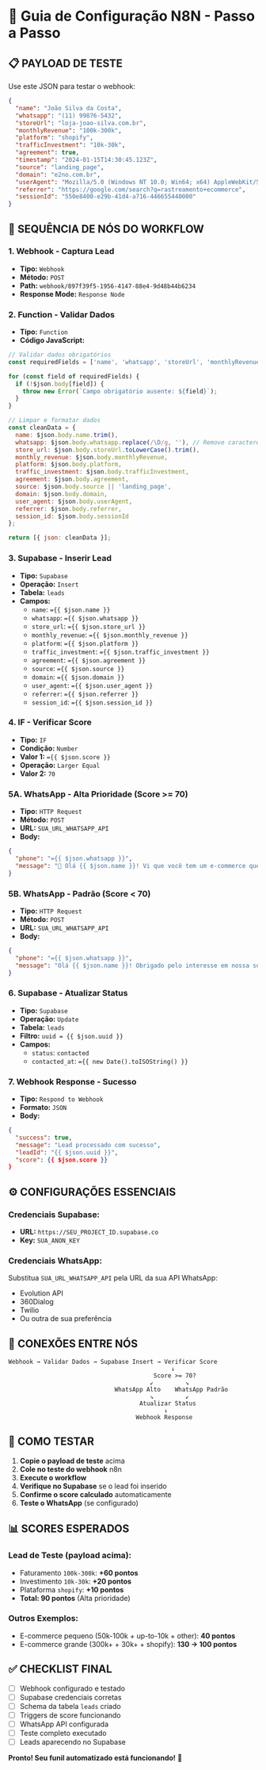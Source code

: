 # 🔧 Guia de Configuração N8N - Passo a Passo

## 📋 **PAYLOAD DE TESTE**
Use este JSON para testar o webhook:
```json
{
  "name": "João Silva da Costa",
  "whatsapp": "(11) 99876-5432", 
  "storeUrl": "loja-joao-silva.com.br",
  "monthlyRevenue": "100k-300k",
  "platform": "shopify",
  "trafficInvestment": "10k-30k",
  "agreement": true,
  "timestamp": "2024-01-15T14:30:45.123Z",
  "source": "landing_page",
  "domain": "e2no.com.br",
  "userAgent": "Mozilla/5.0 (Windows NT 10.0; Win64; x64) AppleWebKit/537.36",
  "referrer": "https://google.com/search?q=rastreamento+ecommerce",
  "sessionId": "550e8400-e29b-41d4-a716-446655440000"
}
```

## 🔗 **SEQUÊNCIA DE NÓS DO WORKFLOW**

### **1. Webhook - Captura Lead**
- **Tipo:** `Webhook`
- **Método:** `POST`
- **Path:** `webhook/897f39f5-1956-4147-88e4-9d48b44b6234`
- **Response Mode:** `Response Node`

### **2. Function - Validar Dados**
- **Tipo:** `Function`
- **Código JavaScript:**
```javascript
// Validar dados obrigatórios
const requiredFields = ['name', 'whatsapp', 'storeUrl', 'monthlyRevenue', 'platform', 'trafficInvestment', 'agreement'];

for (const field of requiredFields) {
  if (!$json.body[field]) {
    throw new Error(`Campo obrigatório ausente: ${field}`);
  }
}

// Limpar e formatar dados
const cleanData = {
  name: $json.body.name.trim(),
  whatsapp: $json.body.whatsapp.replace(/\D/g, ''), // Remove caracteres não numéricos
  store_url: $json.body.storeUrl.toLowerCase().trim(),
  monthly_revenue: $json.body.monthlyRevenue,
  platform: $json.body.platform,
  traffic_investment: $json.body.trafficInvestment,
  agreement: $json.body.agreement,
  source: $json.body.source || 'landing_page',
  domain: $json.body.domain,
  user_agent: $json.body.userAgent,
  referrer: $json.body.referrer,
  session_id: $json.body.sessionId
};

return [{ json: cleanData }];
```

### **3. Supabase - Inserir Lead**
- **Tipo:** `Supabase`
- **Operação:** `Insert`
- **Tabela:** `leads`
- **Campos:**
  - `name`: `={{ $json.name }}`
  - `whatsapp`: `={{ $json.whatsapp }}`
  - `store_url`: `={{ $json.store_url }}`
  - `monthly_revenue`: `={{ $json.monthly_revenue }}`
  - `platform`: `={{ $json.platform }}`
  - `traffic_investment`: `={{ $json.traffic_investment }}`
  - `agreement`: `={{ $json.agreement }}`
  - `source`: `={{ $json.source }}`
  - `domain`: `={{ $json.domain }}`
  - `user_agent`: `={{ $json.user_agent }}`
  - `referrer`: `={{ $json.referrer }}`
  - `session_id`: `={{ $json.session_id }}`

### **4. IF - Verificar Score**
- **Tipo:** `IF`
- **Condição:** `Number`
- **Valor 1:** `={{ $json.score }}`
- **Operação:** `Larger Equal`
- **Valor 2:** `70`

### **5A. WhatsApp - Alta Prioridade (Score >= 70)**
- **Tipo:** `HTTP Request`
- **Método:** `POST`
- **URL:** `SUA_URL_WHATSAPP_API`
- **Body:**
```json
{
  "phone": "={{ $json.whatsapp }}",
  "message": "🚀 Olá {{ $json.name }}! Vi que você tem um e-commerce que fatura {{ $json.monthly_revenue.replace('k', ' mil').replace('+', ' ou mais') }} por mês na plataforma {{ $json.platform }}. \n\nSeu perfil é EXATO para nossa solução de Rastreamento Profissional! \n\nQuando podemos conversar sobre como aumentar a precisão dos seus dados e escalar suas campanhas? \n\n📱 Responda aqui mesmo para agendar."
}
```

### **5B. WhatsApp - Padrão (Score < 70)**
- **Tipo:** `HTTP Request`
- **Método:** `POST` 
- **URL:** `SUA_URL_WHATSAPP_API`
- **Body:**
```json
{
  "phone": "={{ $json.whatsapp }}",
  "message": "Olá {{ $json.name }}! Obrigado pelo interesse em nossa solução de Rastreamento Profissional. \n\nEm breve nossa equipe entrará em contato para apresentar como podemos ajudar seu e-commerce {{ $json.store_url }} a ter dados mais precisos. \n\nAguarde nosso retorno! 📊"
}
```

### **6. Supabase - Atualizar Status**
- **Tipo:** `Supabase`
- **Operação:** `Update`
- **Tabela:** `leads`
- **Filtro:** `uuid = {{ $json.uuid }}`
- **Campos:**
  - `status`: `contacted`
  - `contacted_at`: `={{ new Date().toISOString() }}`

### **7. Webhook Response - Sucesso**
- **Tipo:** `Respond to Webhook`
- **Formato:** `JSON`
- **Body:**
```json
{
  "success": true,
  "message": "Lead processado com sucesso",
  "leadId": "{{ $json.uuid }}",
  "score": {{ $json.score }}
}
```

## ⚙️ **CONFIGURAÇÕES ESSENCIAIS**

### **Credenciais Supabase:**
- **URL:** `https://SEU_PROJECT_ID.supabase.co`
- **Key:** `SUA_ANON_KEY`

### **Credenciais WhatsApp:**
Substitua `SUA_URL_WHATSAPP_API` pela URL da sua API WhatsApp:
- Evolution API
- 360Dialog
- Twilio
- Ou outra de sua preferência

## 🔗 **CONEXÕES ENTRE NÓS**

```
Webhook → Validar Dados → Supabase Insert → Verificar Score
                                              ↓
                                         Score >= 70?
                                        ↙         ↘
                              WhatsApp Alto    WhatsApp Padrão
                                        ↘         ↙
                                     Atualizar Status
                                            ↓
                                    Webhook Response
```

## 🧪 **COMO TESTAR**

1. **Copie o payload de teste** acima
2. **Cole no teste do webhook** n8n
3. **Execute o workflow**
4. **Verifique no Supabase** se o lead foi inserido
5. **Confirme o score calculado** automaticamente
6. **Teste o WhatsApp** (se configurado)

## 📊 **SCORES ESPERADOS**

### **Lead de Teste (payload acima):**
- Faturamento `100k-300k`: **+60 pontos**
- Investimento `10k-30k`: **+20 pontos**  
- Plataforma `shopify`: **+10 pontos**
- **Total: 90 pontos** (Alta prioridade)

### **Outros Exemplos:**
- E-commerce pequeno (50k-100k + up-to-10k + other): **40 pontos**
- E-commerce grande (300k+ + 30k+ + shopify): **130 → 100 pontos**

## ✅ **CHECKLIST FINAL**

- [ ] Webhook configurado e testado
- [ ] Supabase credenciais corretas
- [ ] Schema da tabela `leads` criado
- [ ] Triggers de score funcionando
- [ ] WhatsApp API configurada
- [ ] Teste completo executado
- [ ] Leads aparecendo no Supabase

**Pronto! Seu funil automatizado está funcionando!** 🚀 